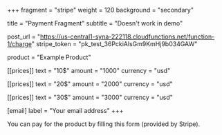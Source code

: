 +++
fragment = "stripe"
weight = 120
background = "secondary"

title = "Payment Fragment"
subtitle = "Doesn't work in demo"

post_url = "https://us-central1-syna-222118.cloudfunctions.net/function-1/charge"
stripe_token = "pk_test_36PckiAlsGm9KmHj9b034GAW"

product = "Example Product"

[[prices]]
  text = "10$"
  amount = "1000"
  currency = "usd"

[[prices]]
  text = "20$"
  amount = "2000"
  currency = "usd"

[[prices]]
  text = "30$"
  amount = "3000"
  currency = "usd"

[email]
  label = "Your email address"
+++

You can pay for the product by filling this form (provided by Stripe).
